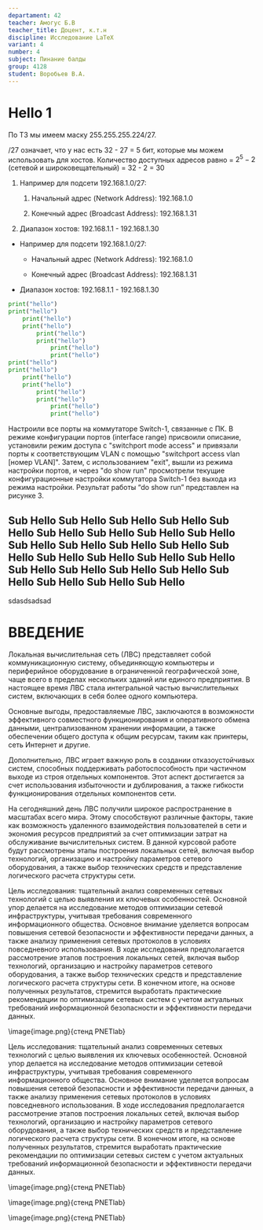 ```yaml
---
departament: 42
teacher: Амогус Б.В
teacher_title: Доцент, к.т.н
discipline: Исследование LaTeX
variant: 4
number: 4
subject: Пинание балды
group: 4128
student: Воробьев В.А.
---
```


<!-- markdownlint-disable single-title -->
# Hello 1

По ТЗ мы имеем маску $255.255.255.224 /27.$

/27 означает, что у нас есть 32 - 27 = 5 бит, которые мы можем использовать для хостов.  Количество доступных адресов равно = $2 ^ 5 - 2$ (сетевой и широковещательный)  = 32 - 2 = 30

1. Например для подсети 192.168.1.0/27:

   1. Начальный адрес (Network Address): 192.168.1.0

   2. Конечный адрес (Broadcast Address): 192.168.1.31

2. Диапазон хостов: 192.168.1.1 - 192.168.1.30

- Например для подсети 192.168.1.0/27:

  - Начальный адрес (Network Address): 192.168.1.0

  - Конечный адрес (Broadcast Address): 192.168.1.31

- Диапазон хостов: 192.168.1.1 - 192.168.1.30

```python
print("hello")
print("hello")
	print("hello")
	print("hello")
		print("hello")
		print("hello")
			print("hello")
			print("hello")
print("hello")
print("hello")
	print("hello")
	print("hello")
		print("hello")
		print("hello")
			print("hello")
			print("hello")
```

Настроили все порты на коммутаторе Switch-1, связанные с ПК. В режиме конфигурации портов (interface range) присвоили описание, установили режим доступа с "switchport mode access" и привязали порты к соответствующим VLAN с помощью "switchport access vlan [номер VLAN]". Затем, с использованием "exit", вышли из режима настройки портов, и через "do show run" просмотрели текущие конфигурационные настройки коммутатора Switch-1 без выхода из режима настройки. Результат работы “do show run” представлен на рисунке 3.

## Sub Hello Sub Hello Sub Hello Sub Hello Sub Hello Sub Hello Sub Hello Sub Hello Sub Hello Sub Hello Sub Hello Sub Hello Sub Hello Sub Hello Sub Hello Sub Hello Sub Hello Sub Hello Sub Hello Sub Hello Sub Hello Sub Hello Sub Hello Sub Hello Sub Hello Sub Hello

sdasdsadsad

# ВВЕДЕНИЕ
Локальная вычислительная сеть (ЛВС) представляет собой коммуникационную систему, объединяющую компьютеры и периферийное оборудование в ограниченной географической зоне, чаще всего в пределах нескольких зданий или единого предприятия. В настоящее время ЛВС стала интегральной частью вычислительных систем, включающих в себя более одного компьютера.

Основные выгоды, предоставляемые ЛВС, заключаются в возможности эффективного совместного функционирования и оперативного обмена данными, централизованном хранении информации, а также обеспечении общего доступа к общим ресурсам, таким как принтеры, сеть Интернет и другие.

Дополнительно, ЛВС играет важную роль в создании отказоустойчивых систем, способных поддерживать работоспособность при частичном выходе из строя отдельных компонентов. Этот аспект достигается за счет использования избыточности и дублирования, а также гибкости функционирования отдельных компонентов сети.

На сегодняшний день ЛВС получили широкое распространение в масштабах всего мира. Этому способствуют различные факторы, такие как возможность удаленного взаимодействия пользователей в сети и экономия ресурсов предприятий за счет оптимизации затрат на обслуживание вычислительных систем. В данной курсовой работе будут рассмотрены этапы построения локальных сетей, включая выбор технологий, организацию и настройку параметров сетевого оборудования, а также выбор технических средств и представление логического расчета структуры сети.

Цель исследования: тщательный анализ современных сетевых технологий с целью выявления их ключевых особенностей. Основной упор делается на исследование методов оптимизации сетевой инфраструктуры, учитывая требования современного информационного общества. Основное внимание уделяется вопросам повышения сетевой безопасности и эффективности передачи данных, а также анализу применения сетевых протоколов в условиях повседневного использования. В ходе исследования предполагается рассмотрение этапов построения локальных сетей, включая выбор технологий, организацию и настройку параметров сетевого оборудования, а также выбор технических средств и представление логического расчета структуры сети. В конечном итоге, на основе полученных результатов, стремится выработать практические рекомендации по оптимизации сетевых систем с учетом актуальных требований информационной безопасности и эффективности передачи данных.

\image{image.png}{стенд PNETlab}

Цель исследования: тщательный анализ современных сетевых технологий с целью выявления их ключевых особенностей. Основной упор делается на исследование методов оптимизации сетевой инфраструктуры, учитывая требования современного информационного общества. Основное внимание уделяется вопросам повышения сетевой безопасности и эффективности передачи данных, а также анализу применения сетевых протоколов в условиях повседневного использования. В ходе исследования предполагается рассмотрение этапов построения локальных сетей, включая выбор технологий, организацию и настройку параметров сетевого оборудования, а также выбор технических средств и представление логического расчета структуры сети. В конечном итоге, на основе полученных результатов, стремится выработать практические рекомендации по оптимизации сетевых систем с учетом актуальных требований информационной безопасности и эффективности передачи данных.

\image{image.png}{стенд PNETlab}

\image{image.png}{стенд PNETlab}

\image{image.png}{стенд PNETlab}
